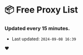 # :package: Free Proxy List
### Updated every 15 minutes.

- Last updated: `2024-09-08 16:39`

:heart:
